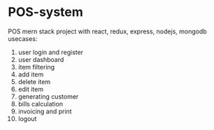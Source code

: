 # POS-system
POS mern stack project with react, redux, express, nodejs, mongodb
usecases:
1. user login and register
2. user dashboard
3. item filtering
4. add item
5. delete item
6. edit item
7. generating customer
8. bills calculation
9. invoicing and print
10. logout

